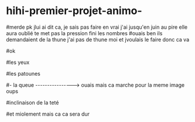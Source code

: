 # hihi-premier-projet-animo-

#merde pk jlui ai dit ca, je sais pas faire en vrai j'ai jusqu'en juin au pire elle aura oublié te met pas la pression fini les nombres
#ouais ben ils demandaient de la thune j'ai pas de thune moi et jvoulais le faire donc ca va

#ok 

#les yeux

#les patounes

#- la queue  ----------------> ouais mais ca marche pour la meme image  oups

#inclinaison de la teté

#et miolement mais ca ca sera dur
